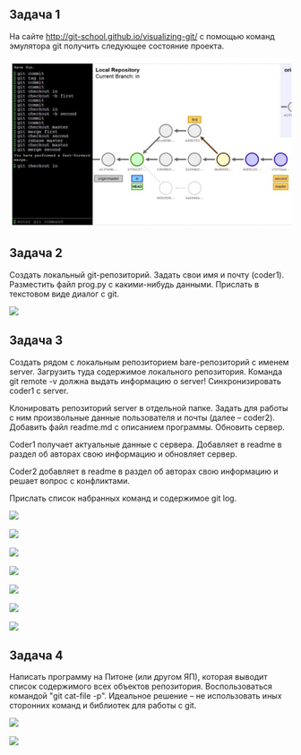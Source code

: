 ## Задача 1

На сайте http://git-school.github.io/visualizing-git/  с помощью команд эмулятора git получить следующее состояние проекта.

![](images/git1.png)

## Задача 2

Создать локальный git-репозиторий. Задать свои имя и почту (coder1). Разместить файл prog.py с какими-нибудь данными. Прислать в текстовом виде диалог с git.

![](images/к1.png)

## Задача 3

Создать рядом с локальным репозиторием bare-репозиторий с именем server. Загрузить туда содержимое локального репозитория. Команда git remote -v должна выдать информацию о server! Синхронизировать coder1 с server.

Клонировать репозиторий server в отдельной папке. Задать для работы с ним произвольные данные пользователя и почты (далее – coder2). Добавить файл readme.md с описанием программы. Обновить сервер.

Coder1 получает актуальные данные с сервера. Добавляет в readme в раздел об авторах свою информацию и обновляет сервер.

Coder2 добавляет в readme в раздел об авторах свою информацию и решает вопрос с конфликтами.

Прислать список набранных команд и содержимое git log.

![](images/к2.png)

![](images/к3.png)

![](images/к4.png)

![](images/к5.png)

![](images/к6.png)

![](images/к7.png)

![](images/к8.png)

## Задача 4

Написать программу на Питоне (или другом ЯП), которая выводит список содержимого всех объектов репозитория. Воспользоваться командой "git cat-file -p". Идеальное решение – не использовать иных сторонних команд и библиотек для работы с git.

![](images/к9.jpg)

![](images/к10.png)
